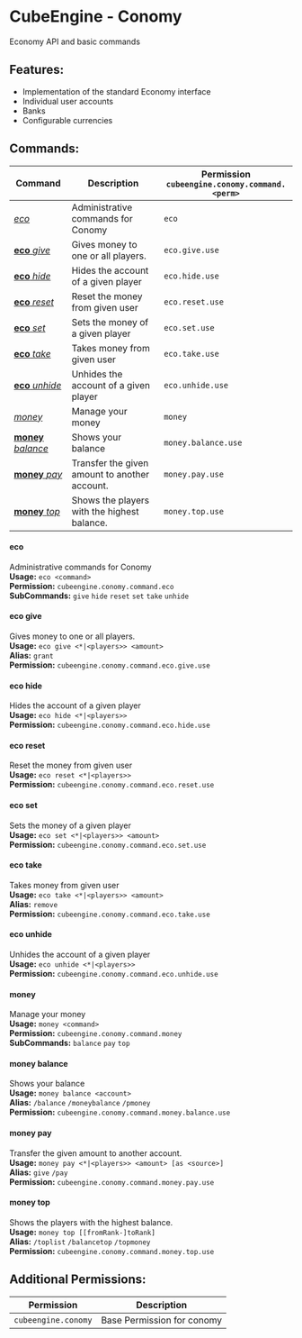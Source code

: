 # CubeEngine - Conomy
Economy API and basic commands

## Features:
 - Implementation of the standard Economy interface
 - Individual user accounts
 - Banks
 - Configurable currencies

## Commands:
| Command | Description | Permission<br>`cubeengine.conomy.command.<perm>` |
| --- | --- | --- |
| [*eco*](#eco) | Administrative commands for Conomy | `eco` |
| [**eco** *give*](#eco-give) | Gives money to one or all players. | `eco.give.use` |
| [**eco** *hide*](#eco-hide) | Hides the account of a given player | `eco.hide.use` |
| [**eco** *reset*](#eco-reset) | Reset the money from given user | `eco.reset.use` |
| [**eco** *set*](#eco-set) | Sets the money of a given player | `eco.set.use` |
| [**eco** *take*](#eco-take) | Takes money from given user | `eco.take.use` |
| [**eco** *unhide*](#eco-unhide) | Unhides the account of a given player | `eco.unhide.use` |
| [*money*](#money) | Manage your money | `money` |
| [**money** *balance*](#money-balance) | Shows your balance | `money.balance.use` |
| [**money** *pay*](#money-pay) | Transfer the given amount to another account. | `money.pay.use` |
| [**money** *top*](#money-top) | Shows the players with the highest balance. | `money.top.use` |

#### eco  
Administrative commands for Conomy  
**Usage:** `eco <command>`  
**Permission:** `cubeengine.conomy.command.eco`  
**SubCommands:** `give` `hide` `reset` `set` `take` `unhide`  

#### eco give  
Gives money to one or all players.  
**Usage:** `eco give <*|<players>> <amount>`  
**Alias:** `grant`  
**Permission:** `cubeengine.conomy.command.eco.give.use`  
  

#### eco hide  
Hides the account of a given player  
**Usage:** `eco hide <*|<players>>`  
**Permission:** `cubeengine.conomy.command.eco.hide.use`  
  

#### eco reset  
Reset the money from given user  
**Usage:** `eco reset <*|<players>>`  
**Permission:** `cubeengine.conomy.command.eco.reset.use`  
  

#### eco set  
Sets the money of a given player  
**Usage:** `eco set <*|<players>> <amount>`  
**Permission:** `cubeengine.conomy.command.eco.set.use`  
  

#### eco take  
Takes money from given user  
**Usage:** `eco take <*|<players>> <amount>`  
**Alias:** `remove`  
**Permission:** `cubeengine.conomy.command.eco.take.use`  
  

#### eco unhide  
Unhides the account of a given player  
**Usage:** `eco unhide <*|<players>>`  
**Permission:** `cubeengine.conomy.command.eco.unhide.use`  
  

#### money  
Manage your money  
**Usage:** `money <command>`  
**Permission:** `cubeengine.conomy.command.money`  
**SubCommands:** `balance` `pay` `top`  

#### money balance  
Shows your balance  
**Usage:** `money balance <account>`  
**Alias:** `/balance` `/moneybalance` `/pmoney`  
**Permission:** `cubeengine.conomy.command.money.balance.use`  
  

#### money pay  
Transfer the given amount to another account.  
**Usage:** `money pay <*|<players>> <amount> [as <source>]`  
**Alias:** `give` `/pay`  
**Permission:** `cubeengine.conomy.command.money.pay.use`  
  

#### money top  
Shows the players with the highest balance.  
**Usage:** `money top [[fromRank-]toRank]`  
**Alias:** `/toplist` `/balancetop` `/topmoney`  
**Permission:** `cubeengine.conomy.command.money.top.use`  
  

## Additional Permissions:

| Permission | Description |
| --- | --- |
| `cubeengine.conomy` | Base Permission for conomy |